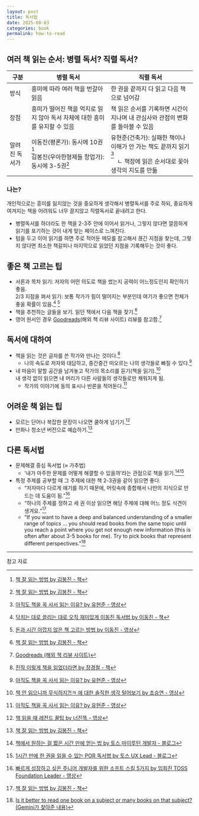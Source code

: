 ```yaml
---
layout: post
title: 독서법
date: 2025-08-03
categories: book
permalink: how-to-read
---
```


## 여러 책 읽는 순서: 병렬 독서? 직렬 독서?

| 구분          | 병렬 독서                                                                         | 직렬 독서                                                                                                                                    |
| ------------- | --------------------------------------------------------------------------------- | -------------------------------------------------------------------------------------------------------------------------------------------- |
| 방식          | 흥미에 따라 여러 책을 번갈아 읽음                                                 | 한 권을 끝까지 다 읽고 다음 책으로 넘어감                                                                                                    |
| 장점          | 흥미가 떨어진 책을 억지로 읽지 않아 독서 자체에 대한 흥미를 유지할 수 있음        | 책 읽은 순서를 기록하면 시간이 지나며 내 관심사와 관점의 변화를 돌아볼 수 있음                                                               |
| 알려진 독서가 | 이동진(평론가): 동시에 10권[^1]<br> 김봉진(우아한형제들 창업가): 동시에 3-5권[^1] | 유현준(건축가): 실패한 책이나 이해가 안 가는 책도 끝까지 읽기[^2]<br>&nbsp;&nbsp;&nbsp;&nbsp;ㄴ 책장에 읽은 순서대로 꽂아 생각의 지도를 만듦 |

### 나는?

개인적으로는 흥미를 잃지않는 것을 중요하게 생각해서 병렬독서를 주로 하되, 중요하게 여겨지는 책을 어려워도 너무 끌지않고 직렬독서로 끝내려고 한다.

* 병렬독서를 하더라도 한 책을 2-3주 안에 이어서 읽거나, 그렇지 않다면 깔끔하게 읽기를 포기하는 것이 내게 맞는 페이스로 느껴진다.
* 텀을 두고 이어 읽기를 하면 주로 적어둔 메모를 참고해서 끊긴 지점을 찾는데, 그렇지 않다면 최소한 책갈피나 마지막으로 읽었던 지점을 기록해두는 것이 좋다.

## 좋은 책 고르는 팁

- 서론과 목차 읽기: 저자의 어떤 의도로 책을 썼는지 공력이 어느정도인지 확인하기 좋음.<br/>
2/3 지점을 펴서 읽기: 보통 작가가 힘이 떨어지는 부분인데 여기가 좋으면 전체가 좋을 확률이 있음.[^3] [^4]
- 책을 추천하는 글들을 보기. 읽던 책에서 다음 책을 찾기.[^1]
- 영어 원서인 경우 [Goodreads](https://www.goodreads.com/)(해외 책 리뷰 사이트) 리뷰를 참고함.[^5]

## 독서에 대하여

- 책을 읽는 것은 글자를 쓴 작가와 만나는 것이다.[^6]
    - 나의 속도로 저자와 대담하고, 중간중간 떠오르는 나의 생각들로 빠질 수 있다.[^2]
- 내 마음이 말할 공간을 남겨놓고 작가의 목소리를 듣기(책을 읽기).[^7]<br/>
  내 생각 없이 읽으면 내 머리가 다른 사람들의 생각들로만 채워지게 됨.
    - 작가의 이야기에 동의 표시나 반론을 적어둔다.[^2]

## 어려운 책 읽는 팁

- 모르는 단어나 복잡한 문장이 나오면 쿨하게 넘기기.[^8]
- 만화나 청소년 버전으로 예습하기.[^1]

## 다른 독서법

- 문제해결 중심 독서법 (≈ 가추법)
    - '내가 마주한 문제를 어떻게 해결할 수 있을까'라는 관점으로 책을 읽기.[^9][^10]
- 특정 주제를 공부할 때 그 주제에 대한 책 2-3권을 같이 읽으면 좋다.
  - “저자마다 다르게 얘기를 하기 때문에, 머릿속에 종합해서 나만의 지식으로 만드는 데 도움이 됨.”[^11]
  - “하나의 주제를 정하고 세 권 이상 읽으면 해당 주제에 대해 어느 정도 식견이 생겨요.”[^1]
  - “If you want to have a deep and balanced understanding of a smaller range of topics … you should read books from the same topic until you reach a point where you get not enough new information (this is often after about 3-5 books for me). Try to pick books that represent different perspectives.”[^12]

---

참고 자료

[^1]: [책 잘 읽는 방법 by 김봉진 - 책](https://product.kyobobook.co.kr/detail/S000001899585)
[^2]: [아직도 책을 꼭 사서 읽는 이유? by 유현준 - 영상](https://www.youtube.com/watch?v=RverOA2gM6U)
[^3]: [닥치는 대로 끌리는 대로 오직 재미있게 이동진 독서법 by 이동진 - 책](https://product.kyobobook.co.kr/detail/S000061352973)
[^4]: [돈과 시간 아깝지 않은 책 고르는 방법 by 이동진 - 영상](https://www.youtube.com/watch?v=iXXcbxYlVXg)
[^5]: [Goodreads \(해외 책 리뷰 사이트\)](https://www.goodreads.com/)
[^6]: [진작 이렇게 책을 읽었더라면 by 장경철 - 책](https://product.kyobobook.co.kr/detail/S000001907185)
[^7]: [책 안 읽으니까 무식하지?!ㅋ 에 대한 솔직한 생각 털어보기 by 조승연 - 영상](https://www.youtube.com/watch?v=i7hILjPRBYo)
[^8]: [책 읽을 때 레전드 꿀팁 by 너진똑 - 영상](https://www.youtube.com/shorts/DWNLdtk1TcM)
[^9]: [책에서 원하는 걸 짧은 시간 만에 얻는 법 by 토스,마이루틴 개발자 - 블로그](https://dwan.kim/problem-oriented-reading/)
[^10]: [1시간 만에 한 권을 읽을 수 있는 POR 독서법 by 토스 UX Lead - 블로그](https://brunch.co.kr/@thinkaboutlove/406)
[^11]: [빠르게 성장하고 싶은 주니어 개발자를 위한 소프트 스킬 5가지 by 임희진 TOSS Foundation Leader - 영상](https://www.youtube.com/watch?v=JyAiWo4ghVg)
[^12]: [Is it better to read one book on a subject or many books on that subject? (Gemini가 찾아준 내용)](https://www.reddit.com/r/books/comments/m8r2wv/is_it_better_to_read_one_book_on_a_subject_or/)
